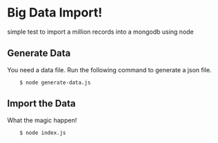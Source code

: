 # Big Data Import!

simple test to import a million records into a mongodb using node

## Generate Data

You need a data file. Run the following command to generate a json file.

```
	$ node generate-data.js
```

## Import the Data

What the magic happen!
```
	$ node index.js
```
